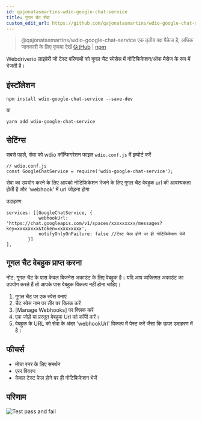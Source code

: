 ```yaml
---
id: qajonatasmartins-wdio-google-chat-service
title: गूगल चैट सेवा
custom_edit_url: https://github.com/qajonatasmartins/wdio-google-chat-service/edit/main/README.md
---
```



> @qajonatasmartins/wdio-google-chat-service एक तृतीय पक्ष पैकेज है, अधिक जानकारी के लिए कृपया देखें [GitHub](https://github.com/qajonatasmartins/wdio-google-chat-service) | [npm](https://www.npmjs.com/package/wdio-google-chat-service)

Webdriverio लाइब्रेरी जो टेस्ट परिणामों को गूगल चैट स्पेसेस में नोटिफिकेशन/ऑफ मैसेज के रूप में भेजती है।

## इंस्टॉलेशन

`npm install wdio-google-chat-service --save-dev`

या

`yarn add wdio-google-chat-service`

## सेटिंग्स

सबसे पहले, सेवा को wdio कॉन्फिगरेशन फाइल `wdio.conf.js` में इम्पोर्ट करें

```
// wdio.conf.js
const GoogleChatService = require('wdio-google-chat-service');
```

सेवा का उपयोग करने के लिए आपको नोटिफिकेशन भेजने के लिए गूगल चैट वेबहुक url की आवश्यकता होती है और 'webhook' में url जोड़ना होगा

उदाहरण:

```
services: [[GoogleChatService, {
            webhookUrl: 'https://chat.googleapis.com/v1/spaces/xxxxxxxxx/messages?key=xxxxxxxx&token=xxxxxxxxx',
            notifyOnlyOnFailure: false //टेस्ट फेल होने पर ही नोटिफिकेशन भेजें
        }]
],
```

## गूगल चैट वेबहुक प्राप्त करना

नोट: गूगल चैट के पास केवल बिजनेस अकाउंट के लिए वेबहुक है। यदि आप व्यक्तिगत अकाउंट का उपयोग करते हैं तो आपके पास वेबहुक विकल्प नहीं होना चाहिए।

1. गूगल चैट पर एक स्पेस बनाएं
2. चैट स्पेस नाम पर तीर पर क्लिक करें
3. [Manage Webhooks] पर क्लिक करें
4. एक जोड़ें या प्रस्तुत वेबहुक Url को कॉपी करें।
5. वेबहुक के URL को सेवा के अंदर 'webhookUrl' विकल्प में पेस्ट करें जैसा कि ऊपर उदाहरण में है।

## फीचर्स

- मोचा रनर के लिए समर्थन
- एरर विवरण
- केवल टेस्ट फेल होने पर ही नोटिफिकेशन भेजें

## परिणाम

![Test pass and fail](https://github.com/qajonatasmartins/wdio-google-chat-service/blob/main/./img/testPassAndFail.png)
